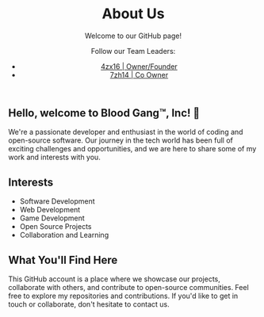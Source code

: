  <header>
        <h1>About Us</h1>
        <p>Welcome to our GitHub page!</p>
  <p>
   Follow our Team Leaders:
          <ul>
         <li><a href = "https://github.com/4zx16" target="_blank">4zx16 | Owner/Founder</a></li>
           <li><a href = "https://github.com/7zh14" target="_blank">7zh14 | Co Owner</a></li>
        </ul>
  </p>
    </header>
    <div class="container">
        <h2>Hello, welcome to Blood Gang™️, Inc! 💖</h2>
        <p>
            We're a passionate developer and enthusiast in the world of coding and open-source software. Our journey in the tech world has been full of exciting challenges and opportunities, and we are here to share some of my work and interests with you.
        </p>
        <h2>Interests</h2>
        <ul>
            <li>Software Development</li>
            <li>Web Development</li>
            <li>Game Development</li>
            <li>Open Source Projects</li>
            <li>Collaboration and Learning</li>
        </ul>
        <h2>What You'll Find Here</h2>
        <p>
            This GitHub account is a place where we showcase our projects, collaborate with others, and contribute to open-source communities. Feel free to explore my repositories and contributions. If you'd like to get in touch or collaborate, don't hesitate to contact us.
        </p>
    </div>
</body>
</html>
